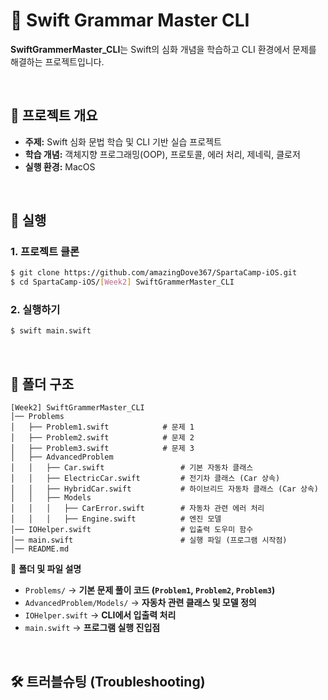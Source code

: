 # 🦅 Swift Grammar Master CLI

**SwiftGrammerMaster_CLI**는 Swift의 심화 개념을 학습하고 CLI 환경에서 문제를 해결하는 프로젝트입니다.  

<br>

## 📖 프로젝트 개요
- **주제:** Swift 심화 문법 학습 및 CLI 기반 실습 프로젝트
- **학습 개념:** 객체지향 프로그래밍(OOP), 프로토콜, 에러 처리, 제네릭, 클로저
- **실행 환경:** MacOS 

<br>

## 🚀 실행 
### 1. 프로젝트 클론
```sh
$ git clone https://github.com/amazingDove367/SpartaCamp-iOS.git
$ cd SpartaCamp-iOS/[Week2] SwiftGrammerMaster_CLI
```

### 2. 실행하기
```sh
$ swift main.swift
```

<br>

## 📂 폴더 구조
```
[Week2] SwiftGrammerMaster_CLI
│── Problems
│   ├── Problem1.swift            # 문제 1
│   ├── Problem2.swift            # 문제 2
│   ├── Problem3.swift            # 문제 3
│   ├── AdvancedProblem
│   │   ├── Car.swift                 # 기본 자동차 클래스
│   │   ├── ElectricCar.swift         # 전기차 클래스 (Car 상속)
│   │   ├── HybridCar.swift           # 하이브리드 자동차 클래스 (Car 상속)
│   │   ├── Models
│   │   │   ├── CarError.swift        # 자동차 관련 에러 처리
│   │   │   ├── Engine.swift          # 엔진 모델
│── IOHelper.swift                    # 입출력 도우미 함수
│── main.swift                        # 실행 파일 (프로그램 시작점)
│── README.md
```
📌 **폴더 및 파일 설명**
- `Problems/` → **기본 문제 풀이 코드 (`Problem1`, `Problem2`, `Problem3`)**
- `AdvancedProblem/Models/` → **자동차 관련 클래스 및 모델 정의**
- `IOHelper.swift` → **CLI에서 입출력 처리**
- `main.swift` → **프로그램 실행 진입점**



<br>

## 🛠 트러블슈팅 (Troubleshooting)
